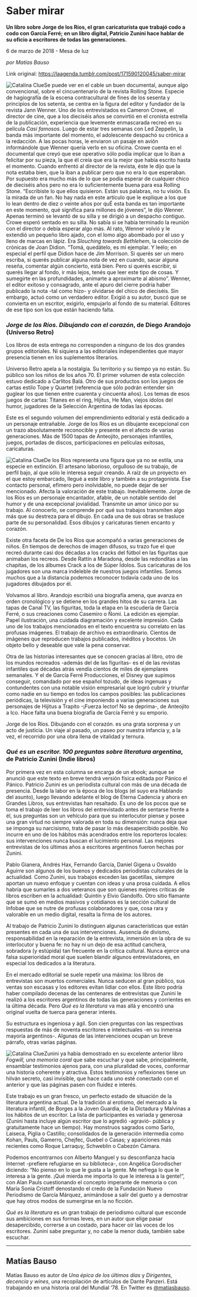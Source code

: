 # Saber mirar

**Un libro sobre Jorge de los Ríos, el gran caricaturista que trabajó codo a codo con García Ferré; en un libro digital, Patricio Zunini hace hablar de su oficio a escritores de todas las generaciones.**

6 de marzo de 2018 - Mesa de luz

_por Matías Bauso_

Link original: https://laagenda.tumblr.com/post/171590120045/saber-mirar

![Catalina Clue](https://64.media.tumblr.com/20185902b9a421a9e4eeac2c09f42ba1/tumblr_inline_pk0k2yvgVY1t6q87u_500.jpg)Se puede ver en el cable un buen documental, aunque algo convencional, sobre el cincuentenario de la revista Rolling Stone. Especie de hagiografía de la escena contracultural de fines de los sesenta y principios de los setenta, se centra en la figura del editor y fundador de la revista Jann Wenner. Uno de los entrevistados es Cameron Crowe, el director de cine, que a los dieciséis años se convirtió en el cronista estrella de la publicación, experiencia que levemente enmascarada recreó en su película *Casi famosos*. Luego de estar tres semanas con Led Zeppelin, la banda más importante del momento, el adolescente despachó su crónica a la redacción. A las pocas horas, le enviaron un pasaje en avión informándole que Wenner quería verlo en su oficina. Crowe cuenta en el documental que creyó que ese operativo sólo podía implicar que lo iban a felicitar por su pieza, la que él creía que era la mejor que había escrito hasta el momento. Cuando enfrentó al director de la revista, éste le dijo que la nota estaba bien, que la iban a publicar pero que no era lo que esperaban. Por supuesto era mucho más de lo que se podía esperar de cualquier chico de dieciséis años pero no era lo suficientemente buena para esa Rolling Stone. “Escribiste lo que ellos quisieron. Están sus palabras, no tu visión. Es la mirada de un fan. No hay nada en este artículo que le explique a los que lo lean dentro de diez o veinte años por quÉ esta banda es tan importante en este momento, qué significa para millones de jóvenes”, le dijo Wenner. Apenas terminó se levantó de su silla y se dirigió a un despacho contiguo. Crowe esperó sentado en su silla. No sabía si se había terminado la reunión con el director o debía esperar algo más. Al rato, Wenner volvió y le extendió un pequeño libro ajado, con el lomo algo abombado por el uso y lleno de marcas en lápiz. Era *Slouching towards Bethlehem*, la colección de crónicas de Joan Didion. “Tomá, quedátelo, es mi ejemplar. Y leélo; en especial el perfil que Didion hace de Jim Morrison. Si querés ser un mero escriba, si querés publicar alguna nota de vez en cuando, sacar alguna reseña, comentar algún concierto, está bien. Pero si querés escribir, si querés llegar al fondo, ir más lejos, tenés que leer este tipo de cosas. Y sumegirte en las profundidades, animarte a aproximarte al abismo”. Wenner, el editor exitoso y consagrado, ante el apuro del cierre podría haber publicado la nota -tal como hizo- y olvidarse del chico de dieciséis. Sin embargo, actuó como un verdadero editor. Exigió a su autor, buscó que se convierta en un escritor, exigirlo, empujarlo al fondo de su material. Editores de ese tipo son los que están haciendo falta. 


### *Jorge de los Ríos. Dibujando con el corazón*, de Diego Arandojo (Universo Retro)

Los libros de esta entrega no corresponden a ninguno de los dos grandes grupos editoriales. Ni siquiera a las editoriales independientes que mayor presencia tienen en los suplementos literarios. 


Universo Retro apela a la nostalgia. Su territorio y su tiempo ya no están. Su público son los niños de los años 70. El primer volumen de esta colección estuvo dedicado a Carlitos Balá. Otro de sus productos son los juegos de cartas estilo Tope y Quartet (referencia que sólo podrán entender sin guglear los que tienen entre cuarenta y cincuenta años). Los temas de esos juegos de cartas: Titanes en el ring, Hijitus, He Man, viejos ídolos del humor, jugadores de la Selección Argentina de todas las épocas.


Este es el segundo volumen del emprendimiento editorial y está dedicado a un personaje entrañable. Jorge de los Ríos es un dibujante excepcional con un trazo absolutamente reconocible y presente en el afecto de varias generaciones. Más de 1500 tapas de Anteojito, personajes infantiles, juegos, portadas de discos, participaciones en películas exitosas, caricaturas. 


![Catalina Clue](https://64.media.tumblr.com/20185902b9a421a9e4eeac2c09f42ba1/tumblr_inline_pk0k2yvgVY1t6q87u_250.jpg)De los Ríos representa una figura que ya no se estila, una especie en extinción. El artesano laborioso, orgulloso de su trabajo, de perfil bajo, al que sólo le interesa seguir creando. A raíz de un proyecto en el que estoy embarcado, llegué a este libro y también a su protagonista. Ese contacto personal, efímero pero inolvidable, no puede dejar de ser mencionado. Afecta la valoración de este trabajo. Inevitablemente. Jorge de los Ríos es un personaje encantador, afable, de un notable sentido del humor y de una excepcional jovialidad. Transmite un amor único por su trabajo. Al conocerlo, se comprende por qué sus trabajos transmiten algo más que su destreza para el dibujo. En cada una de sus obras se trasluce parte de su personalidad. Esos dibujos y caricaturas tienen encanto y corazón.


Existe otra faceta de De los Ríos que acompañó a varias generaciones de niños. En tiempos de derechos de imagen difusos, su trazo fue el que recreó durante casi dos décadas a los cracks del fútbol en las figuritas que animaban los recreos. Desde Rattín a Maradona, desde las redonditas a las chapitas, de los álbumes Crack a los de Súper Ídolos. Sus caricaturas de los jugadores son una marca indeleble de nuestros juegos infantiles. Somos muchos que a la distancia podemos reconocer todavía cada uno de los jugadores dibujados por él.


Volvamos al libro. Arandojo escribió una biografía amena, que avanza en orden cronológico y se detiene en los grandes hitos de su carrera. Las tapas de Canal TV, las figuritas, toda la etapa en la escudería de García Ferré, o sus creaciones como Casemiro o Ñomi. La edición es ejemplar. Papel ilustración, una cuidada diagramación y excelente impresión. Cada uno de los trabajos mencionados en el texto encuentra su correlato en las profusas imágenes. El trabajo de archivo es extraordinario. Cientos de imágenes que reproducen trabajos publicados, inéditos y bocetos. Un objeto bello y deseable que vale la pena conservar.


Otra de las historias interesantes que se conocen gracias al libro, otro de los mundos recreados -además del de las figuritas- es el de las revistas infantiles que décadas atrás vendía cientos de miles de ejemplares semanales. Y el de García Ferré Producciones, el Disney que supimos conseguir, comandado por ese español tozudo, de ideas ingenuas y contundentes con una notable visión empresarial que logró cubrir y triunfar como nadie en su tiempo en todos los campos posibles: las publicaciones periódicas, la televisión y el cine imponiendo a varias generaciones sus personajes de Hijitus a Trapito -¡Fuerza lector! No se deprima-, de Anteojito a Ico. Hace falta una buena biografía de García Ferré y su emporio. 


Jorge de los Ríos. Dibujando con el corazón. es una grata sorpresa y un acto de justicia. Un viaje al pasado, un paseo por nuestra infancia y, a la vez, el recorrido por una obra llena de vitalidad y ternura. 



### *Qué es un escritor. 100 preguntas sobre literatura argentina*, de Patricio Zunini (Indie libros)

Por primera vez en esta columna se encarga de un ebook; aunque se anunció que este texto en breve tendrá versión física editada por Pánico el Pánico. Patricio Zunini es un periodista cultural con más de una década de presencia. Desde la labor en la época de los blogs (el suyo era Hablando del asunto), luego llevando adelante el blog de Eterna Cadencia y ahora en Grandes Libros, sus entrevistas han resaltado. Es uno de los pocos que se toma el trabajo de leer los libros del entrevistado antes de sentarse frente a él, sus preguntas son un vehículo para que su interlocutor piense y posee una gran virtud no siempre valorada en toda su dimensión: nunca deja que se imponga su narcisismo, trata de pasar lo más desapercibido posible. No incurre en uno de los hábitos más acendrados entre los reporteros locales: sus intervenciones nunca buscan el lucimiento personal. Las mejores entrevistas de los últimas años a escritores argentinos fueron hechas por Zunini.


Pablo Gianera, Andrés Hax, Fernando García, Daniel Gigena u Osvaldo Aguirre son algunos de los buenos y dedicados periodistas culturales de la actualidad. Como Zunini, sus trabajos exceden las gacetillas, siempre aportan un nuevo enfoque y cuentan con ideas y una prosa cuidada. A ellos habría que sumarles a dos veteranos que son quienes mejores críticas de libros escriben en la actualidad: Quintín y Elvio Gandolfo. Otro sitio flamante que se sumó en medios masivos y cotidianos es la sección cultural de Infobae que se nutre de profusas colaboradores y que, cosa rara y valorable en un medio digital, resalta la firma de los autores.


Al trabajo de Patricio Zunini lo distinguen algunas características que están presentes en cada una de sus intervenciones. Ausencia de divismo, responsabilidad en la reparación de la entrevista, inmersión en la obra de su interlocutor y buena fe: no hay ni un dejo de esa actitud canchera, sobradora (y estúpida) tan frecuente en la crítica cultural. Nunca ejerce una falsa superioridad moral que suelen blandir algunos entrevistadores, en especial los dedicados a la literatura. 


En el mercado editorial se suele repetir una máxima: los libros de entrevistas son muertos comerciales. Nunca seducen al gran público, sus ventas son escasas y los editores evitan lidiar con ellos. Este libro podría haber compilado decenas de las centenares de entrevistas que Zunini le realizó a los escritores argentinos de todas las generaciones y corrientes en la última década. Pero *Qué es la literatura* va mas allá y encontró una original vuelta de tuerca para generar interés.


Su estructura es ingeniosa y ágil. Son cien preguntas con las respectivas respuestas de más de noventa escritores e intelectuales -en su inmensa mayoría argentinos-. Algunas de las intervenciones ocupan un breve párrafo, otras varias páginas. 


![Catalina Clue](https://64.media.tumblr.com/b9900479ac9625f1426ff90a8a340d0c/tumblr_inline_pk0k2yE7kC1t6q87u_250.jpg)Zunini ya había demostrado en su excelente anterior libro *Fogwill, una memoria coral* que sabe escuchar y que sabe, principalmente, ensamblar testimonios ajenos para, con una pluralidad de voces, conformar una historia coherente y atractiva. Estos testimonios y reflexiones tiene un hilván secreto, casi invisible, que hace cada uno esté conectado con el anterior y que las páginas pasen con fluidez e interés.


Este trabajo es un gran fresco, un perfecto estado de situación de la literatura argentina actual. De la tradición al erotismo, del mercado a la literatura infantil, de Borges a la Joven Guardia, de la Dictadura y Malvinas a los hábitos de un escritor. La lista de participantes es variada y generosa (Zunini hasta incluye algún escritor que lo agredió -agravió- pública y gratuitamente hace un tiempo). Hay monstruos sagrados como Sarlo, Laiseca, Piglia o Castillo; consolidados de la generación intermedia como Kohan, Pauls, Gamerro, Chejfec, Guebel o Casas; y apariciones más recientes como Roque Larraquy, Schweblin o Cabezón Cámara.


Podemos encontrarnos con Alberto Manguel y su desconfianza hacia Internet -prefiere refugiarse en su biblioteca-, con Angélica Gorodischer diciendo: “No pienso en lo que le gusta a la gente. Me nefrega lo que le interesa a la gente. ¡Qué mierda me importa lo que le interesa a la gente!”, con Alan Pauls cuestionando el concepto imperante de memoria o con María Sonia Cristoff denostando el credo de la Fundación Nuevo Periodismo de García Márquez, animándose a salir del gueto y a demostrar que hay otros modos de sumergirse en la no ficción.


*Qué es la literatura* es un gran trabajo de periodismo cultural que esconde sus ambiciones en sus formas leves, en un autor que elige pasar desapercibido, correrse a un costado, para hacer oír las voces de los escritores. Zunini sabe preguntar y, no cabe la menor duda, también sabe escuchar.


  




---

 Matías Bauso
-------------

 Matías Bauso es autor de *Una épica de los últimos días* y *Dirigentes, decencia y wines*, una recopilación de artículos de Dante Panzeri. Está trabajando en una historia oral del Mundial ‘78. En Twitter es [@matiasbauso](https://twitter.com/matiasbauso). 


